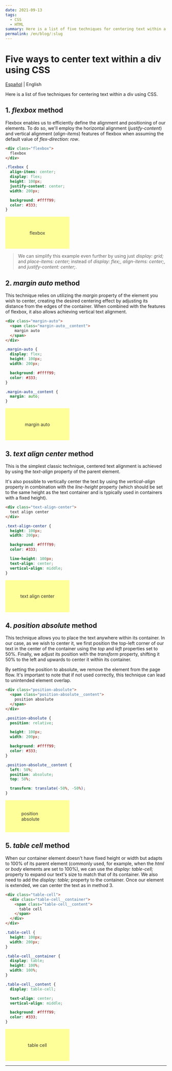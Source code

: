 ```yaml
---
date: 2021-09-13
tags:
  - CSS
  - HTML
summary: Here is a list of five techniques for centering text within a div using CSS.
permalink: /en/blog/:slug
---
```


# Five ways to center text within a div using CSS

<social-share class="social-share--header" />

[Español](/blog/cinco-formas-centrar-texto-div-css/) | English

Here is a list of five techniques for centering text within a div using CSS.

## 1. _flexbox_ method

Flexbox enables us to efficiently define the alignment and positioning of our elements. To do so, we'll employ the horizontal alignment (_justify-content_) and vertical alignment (_align-items_) features of flexbox when assuming the default value of _flex-direction: row_.

``` html
<div class="flexbox">
  flexbox
</div>
```

``` css
.flexbox {
  align-items: center;
  display: flex;
  height: 100px;
  justify-content: center;
  width: 200px;

  background: #ffff99;
  color: #333;
}
```

<style>
.flexbox {
  align-items: center;
  display: flex;
  height: 100px;
  justify-content: center;
  width: 200px;

  background: #ffff99;
  color: #333;
}
</style>

<div class="flexbox">
  flexbox
</div>

> We can simplify this example even further by using just _display: grid;_ and _place-items: center;_ instead of _display: flex;_, _align-items: center;_, and _justify-content: center;_.

## 2. _margin auto_ method

This technique relies on utilizing the _margin_ property of the element you wish to center, creating the desired centering effect by adjusting its distance from the edges of the container. When combined with the features of flexbox, it also allows achieving vertical text alignment.

``` html
<div class="margin-auto">
  <span class="margin-auto__content">
    margin auto
  </span>
</div>
```

``` css
.margin-auto {
  display: flex;
  height: 100px;
  width: 200px;

  background: #ffff99;
  color: #333;
}

.margin-auto__content {
  margin: auto;
}
```

<style>
.margin-auto {
  display: flex;
  height: 100px;
  width: 200px;

  background: #ffff99;
  color: #333;
}

.margin-auto__content {
  margin: auto;
}
</style>

<div class="margin-auto">
  <span class="margin-auto__content">
    margin auto
  </span>
</div>

## 3. _text align center_ method

This is the simplest classic technique, centered text alignment is achieved by using the _text-align_ property of the parent element.

It's also possible to vertically center the text by using the _vertical-align_ property in combination with the _line-height_ property (which should be set to the same height as the text container and is typically used in containers with a fixed height).

``` html
<div class="text-align-center">
  text align center
</div>
```

``` css
.text-align-center {
  height: 100px;
  width: 200px;

  background: #ffff99;
  color: #333;

  line-height: 100px;
  text-align: center;
  vertical-align: middle;
}
```

<style>
.text-align-center {
  height: 100px;
  width: 200px;

  background: #ffff99;
  color: #333;

  line-height: 100px;
  text-align: center;
  vertical-align: middle;
}
</style>

<div class="text-align-center">
  text align center
</div>

## 4. _position absolute_ method

This technique allows you to place the text anywhere within its container. In our case, as we wish to center it, we first position the top-left corner of our text in the center of the container using the _top_ and _left_ properties set to 50%. Finally, we adjust its position with the _transform_ property, shifting it 50% to the left and upwards to center it within its container.

By setting the position to absolute, we remove the element from the page flow. It's important to note that if not used correctly, this technique can lead to unintended element overlap.

``` html
<div class="position-absolute">
  <span class="position-absolute__content">
    position absolute
  </span>
</div>
```

``` css
.position-absolute {
  position: relative;

  height: 100px;
  width: 200px;

  background: #ffff99;
  color: #333;
}

.position-absolute__content {
  left: 50%;
  position: absolute;
  top: 50%;

  transform: translate(-50%, -50%);
}
```

<style>
.position-absolute {
  position: relative;

  height: 100px;
  width: 200px;

  background: #ffff99;
  color: #333;
}

.position-absolute__content {
  position: absolute;

  left: 50%;
  top: 50%;

  transform: translate(-50%, -50%);
}
</style>

<div class="position-absolute">
  <span class="position-absolute__content">
    position absolute
  </span>
</div>

## 5. _table cell_ method

When our container element doesn't have fixed height or width but adapts to 100% of its parent element (commonly used, for example, when the _html_ or _body_ elements are set to 100%), we can use the _display: table-cell;_ property to expand our text's size to match that of its container. We also need to add the _display: table;_ property to the container. Once our element is extended, we can center the text as in method 3.

``` html
<div class="table-cell">
  <div class="table-cell__container">
    <span class="table-cell__content">
      table cell
    </span>
  </div>
</div>
```

``` css
.table-cell {
  height: 100px;
  width: 200px;
}

.table-cell__container {
  display: table;
  height: 100%;
  width: 100%;
}

.table-cell__content {
  display: table-cell;

  text-align: center;
  vertical-align: middle;

  background: #ffff99;
  color: #333;
}
```

<style>
.table-cell {
  height: 100px;
  width: 200px;
}

.table-cell__container {
  display: table;
  height: 100%;
  width: 100%;
}

.table-cell__content {
  display: table-cell;

  text-align: center;
  vertical-align: middle;

  background: #ffff99;
  color: #333;
}
</style>

<div class="table-cell">
  <div class="table-cell__container">
    <span class="table-cell__content">
      table cell
    </span>
  </div>
</div>

---
<social-share class="social-share--footer" />
